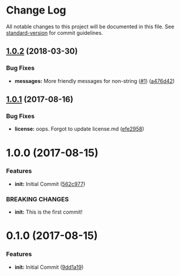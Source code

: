 # Change Log

All notable changes to this project will be documented in this file. See [standard-version](https://github.com/conventional-changelog/standard-version) for commit guidelines.

<a name="1.0.2"></a>

## [1.0.2](https://github.com/zkat/json-parse-better-errors/compare/v1.0.1...v1.0.2) (2018-03-30)

### Bug Fixes

-   **messages:** More friendly messages for non-string ([#1](https://github.com/zkat/json-parse-better-errors/issues/1)) ([a476d42](https://github.com/zkat/json-parse-better-errors/commit/a476d42))

<a name="1.0.1"></a>

## [1.0.1](https://github.com/zkat/json-parse-better-errors/compare/v1.0.0...v1.0.1) (2017-08-16)

### Bug Fixes

-   **license:** oops. Forgot to update license.md ([efe2958](https://github.com/zkat/json-parse-better-errors/commit/efe2958))

<a name="1.0.0"></a>

# 1.0.0 (2017-08-15)

### Features

-   **init:** Initial Commit ([562c977](https://github.com/zkat/json-parse-better-errors/commit/562c977))

### BREAKING CHANGES

-   **init:** This is the first commit!

<a name="0.1.0"></a>

# 0.1.0 (2017-08-15)

### Features

-   **init:** Initial Commit ([9dd1a19](https://github.com/zkat/json-parse-better-errors/commit/9dd1a19))
